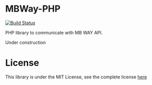 # MBWay-PHP

[![Build Status](https://travis-ci.org/prbdias/mbway-php.png)](https://travis-ci.org/prbdias/mbway-php)

PHP library to communicate with MB WAY API.


Under construction

# License

This library is under the MIT License, see the complete license [here](LICENSE)
